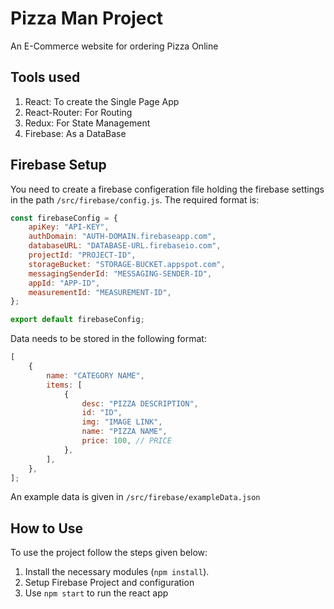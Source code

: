 # Pizza Man Project

An E-Commerce website for ordering Pizza Online

## Tools used

1. React: To create the Single Page App
2. React-Router: For Routing
3. Redux: For State Management
4. Firebase: As a DataBase

## Firebase Setup

You need to create a firebase configeration file holding the firebase settings in the path `/src/firebase/config.js`. The required format is:

```javascript
const firebaseConfig = {
	apiKey: "API-KEY",
	authDomain: "AUTH-DOMAIN.firebaseapp.com",
	databaseURL: "DATABASE-URL.firebaseio.com",
	projectId: "PROJECT-ID",
	storageBucket: "STORAGE-BUCKET.appspot.com",
	messagingSenderId: "MESSAGING-SENDER-ID",
	appId: "APP-ID",
	measurementId: "MEASUREMENT-ID",
};

export default firebaseConfig;
```

Data needs to be stored in the following format:

```javascript
[
	{
		name: "CATEGORY NAME",
		items: [
			{
				desc: "PIZZA DESCRIPTION",
				id: "ID",
				img: "IMAGE LINK",
				name: "PIZZA NAME",
				price: 100, // PRICE
			},
		],
	},
];
```

An example data is given in `/src/firebase/exampleData.json`

## How to Use

To use the project follow the steps given below:

1. Install the necessary modules (`npm install`).
2. Setup Firebase Project and configuration
3. Use `npm start` to run the react app
